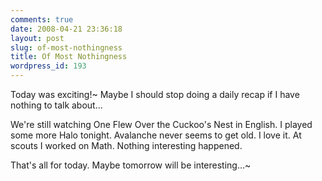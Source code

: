 ```yaml
---
comments: true
date: 2008-04-21 23:36:18
layout: post
slug: of-most-nothingness
title: Of Most Nothingness
wordpress_id: 193
---
```


Today was exciting!~ Maybe I should stop doing a daily recap if I have nothing to talk about...

We're still watching One Flew Over the Cuckoo's Nest in English. I played some more Halo tonight. Avalanche never seems to get old. I love it. At scouts I worked on Math. Nothing interesting happened.

That's all for today. Maybe tomorrow will be interesting...~
